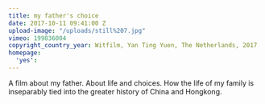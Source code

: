 ```yaml
---
title: my father's choice
date: 2017-10-11 09:41:00 Z
upload-image: "/uploads/still%207.jpg"
vimeo: 199836004
copyright_country_year: Witfilm, Yan Ting Yuen, The Netherlands, 2017
homepage:
  'yes': 
---
```


A film about my father. About life and choices. How the life of my family is inseparably tied into the greater history of China and Hongkong.
